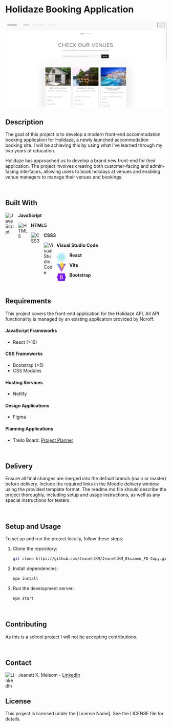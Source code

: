 # Holidaze Booking Application

![Project Image](/Images/HolidazeScreenshot.png)

## Description

The goal of this project is to develop a modern front-end accommodation booking application for Holidaze, a newly launched accommodation booking site. I will be achieving this by using what I've learned through my two years of education.

Holidaze has approached us to develop a brand new front-end for their application. The project involves creating both customer-facing and admin-facing interfaces, allowing users to book holidays at venues and enabling venue managers to manage their venues and bookings.

<br>

## Built With

<img align="left" alt="JavaScript" width="30px" style="padding-right:10px;" src="https://cdn.jsdelivr.net/gh/devicons/devicon/icons/javascript/javascript-original.svg"/>**JavaScript**

<img align="left" alt="HTML5" width="30px" style="padding-right:10px;" src="https://cdn.jsdelivr.net/gh/devicons/devicon/icons/html5/html5-plain-wordmark.svg"/>**HTML5**

<img align="left" alt="CSS3" width="30px" style="padding-right:10px;" src="https://cdn.jsdelivr.net/gh/devicons/devicon/icons/css3/css3-plain-wordmark.svg"/>**CSS3**

<img align="left" alt="Visual Studio Code" width="30px" style="padding-right:10px;" src="https://cdn.jsdelivr.net/gh/devicons/devicon/icons/vscode/vscode-original-wordmark.svg"/>**Visual Studio Code**

<img align="left" alt="React" width="30px" style="padding-right:10px;" src="https://raw.githubusercontent.com/devicons/devicon/6910f0503efdd315c8f9b858234310c06e04d9c0/icons/react/react-original.svg"/>**React**

<img align="left" alt="Vite" width="30px" style="padding-right:10px;" src="https://raw.githubusercontent.com/devicons/devicon/6910f0503efdd315c8f9b858234310c06e04d9c0/icons/vitejs/vitejs-original.svg"/> **Vite**

<img align="left" alt="Bootstrap" width="30px" style="padding-right:10px;" src="https://raw.githubusercontent.com/devicons/devicon/6910f0503efdd315c8f9b858234310c06e04d9c0/icons/bootstrap/bootstrap-original.svg"/> **Bootstrap**

<br clear="left"/>

## Requirements

This project covers the front-end application for the Holidaze API. All API functionality is managed by an existing application provided by Noroff.

#### JavaScript Frameworks

- React (>16)

#### CSS Frameworks

- Bootstrap (>5)
- CSS Modules

#### Hosting Services

- Netlify

#### Design Applications

- Figma

#### Planning Applications

- Trello Board:
  [Project Planner](https://trello.com/invite/b/HoQacdib/ATTI76e170ed335e68f89a53e2f42677faec43CC9A2B/jeanett-k-melsom-exam-project-planner-for-public)

<br>

## Delivery

Ensure all final changes are merged into the default branch (main or master) before delivery. Include the required links in the Moodle delivery window using the provided template format. The readme.md file should describe the project thoroughly, including setup and usage instructions, as well as any special instructions for testers.

<br>

## Setup and Usage

To set up and run the project locally, follow these steps:

1. Clone the repository:

   ```bash
   git clone https://github.com/JeanettKM/JeanettKM_Eksamen_FD-Copy.git
   ```

2. Install dependencies:

   ```bash
   npm install
   ```

3. Run the development server:

   ```bash
   npm start
   ```

<br>

## Contributing

As this is a school project I will not be accepting contributions.

<br>

## Contact

Jeanett K. Melsom - [LinkedIn](https://www.linkedin.com/in/jeanett-melsom-927ab4123/)
<img align="left" alt="LinkedIn" width="30px" style="padding-right:10px;" src="https://cdn.jsdelivr.net/gh/devicons/devicon/icons/linkedin/linkedin-original.svg" />

<br>

## License

This project is licensed under the [License Name]. See the LICENSE file for details.
